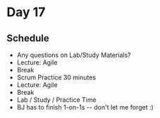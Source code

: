 # Day 17

## Schedule
- Any questions on Lab/Study Materials?
- Lecture: Agile
- Break
- Scrum Practice 30 minutes
- Lecture: Agile
- Break
- Lab / Study / Practice Time
- BJ has to finish 1-on-1s -- don't let me forget :)